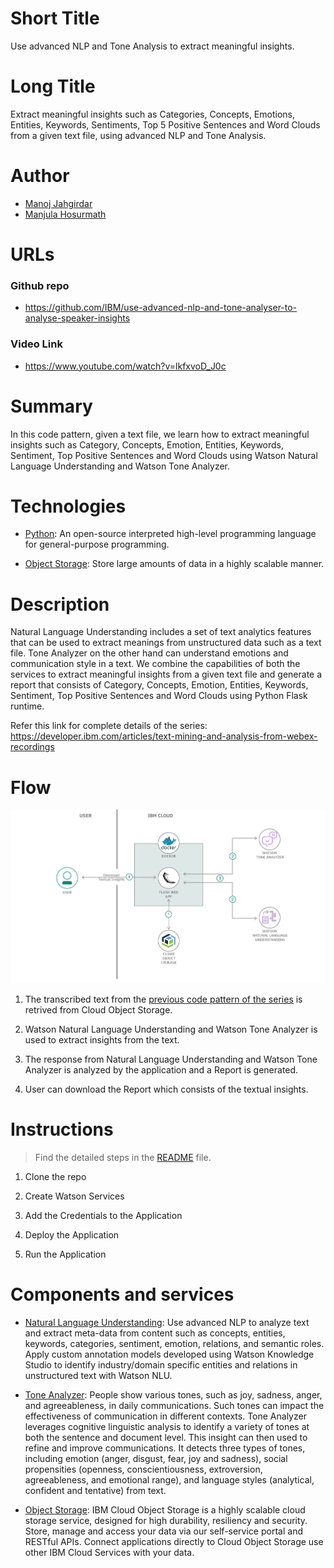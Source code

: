 # Short Title

Use advanced NLP and Tone Analysis to extract meaningful insights.

# Long Title

Extract meaningful insights such as Categories, Concepts, Emotions, Entities, Keywords, Sentiments, Top 5 Positive Sentences and Word Clouds from a given text file, using advanced NLP and Tone Analysis.


# Author
* [Manoj Jahgirdar](https://www.linkedin.com/in/manoj-jahgirdar-6b5b33142/)
* [Manjula Hosurmath](https://www.linkedin.com/in/manjula-g-hosurmath-0b47031)

# URLs

### Github repo

* https://github.com/IBM/use-advanced-nlp-and-tone-analyser-to-analyse-speaker-insights


### Video Link
* https://www.youtube.com/watch?v=lkfxvoD_J0c

# Summary

In this code pattern, given a text file, we learn how to extract meaningful insights such as Category, Concepts, Emotion, Entities, Keywords, Sentiment, Top Positive Sentences and Word Clouds using Watson Natural Language Understanding and Watson Tone Analyzer.

# Technologies

* [Python](https://developer.ibm.com/technologies/python): An open-source interpreted high-level programming language for general-purpose programming.

* [Object Storage](https://developer.ibm.com/technologies/object-storage): Store large amounts of data in a highly scalable manner.

# Description

Natural Language Understanding includes a set of text analytics features that can be used to extract meanings from unstructured data such as a text file. Tone Analyzer on the other hand can understand emotions and communication style in a text. We combine the capabilities of both the services to extract meaningful insights from a given text file and generate a report that consists of Category, Concepts, Emotion, Entities, Keywords, Sentiment, Top Positive Sentences and Word Clouds using Python Flask runtime.

Refer this link for complete details of the series: https://developer.ibm.com/articles/text-mining-and-analysis-from-webex-recordings

# Flow

<!--add an image in this path-->
![architecture](doc/source/images/architecture.png)

1. The transcribed text from the [previous code pattern of the series](https://github.com/IBM/build-custom-stt-model-with-diarization) is retrived from Cloud Object Storage.

2. Watson Natural Language Understanding and Watson Tone Analyzer is used to extract insights from the text.

3. The response from Natural Language Understanding and Watson Tone Analyzer is analyzed by the application and a Report is generated.

4. User can download the Report which consists of the textual insights.

# Instructions

> Find the detailed steps in the [README](https://github.com/IBM/use-advanced-nlp-and-tone-analyser-to-analyse-speaker-insights/blob/master/README.md) file.


1. Clone the repo

2. Create Watson Services

3. Add the Credentials to the Application

4. Deploy the Application

5. Run the Application

# Components and services

* [Natural Language Understanding](https://cloud.ibm.com/catalog/services/natural-language-understanding): Use advanced NLP to analyze text and extract meta-data from content such as concepts, entities, keywords, categories, sentiment, emotion, relations, and semantic roles. Apply custom annotation models developed using Watson Knowledge Studio to identify industry/domain specific entities and relations in unstructured text with Watson NLU.

* [Tone Analyzer](https://cloud.ibm.com/catalog/services/tone-analyzer): People show various tones, such as joy, sadness, anger, and agreeableness, in daily communications. Such tones can impact the effectiveness of communication in different contexts. Tone Analyzer leverages cognitive linguistic analysis to identify a variety of tones at both the sentence and document level. This insight can then used to refine and improve communications. It detects three types of tones, including emotion (anger, disgust, fear, joy and sadness), social propensities (openness, conscientiousness, extroversion, agreeableness, and emotional range), and language styles (analytical, confident and tentative) from text.

* [Object Storage](https://cloud.ibm.com/catalog/services/cloud-object-storage): IBM Cloud Object Storage is a highly scalable cloud storage service, designed for high durability, resiliency and security. Store, manage and access your data via our self-service portal and RESTful APIs. Connect applications directly to Cloud Object Storage use other IBM Cloud Services with your data.
